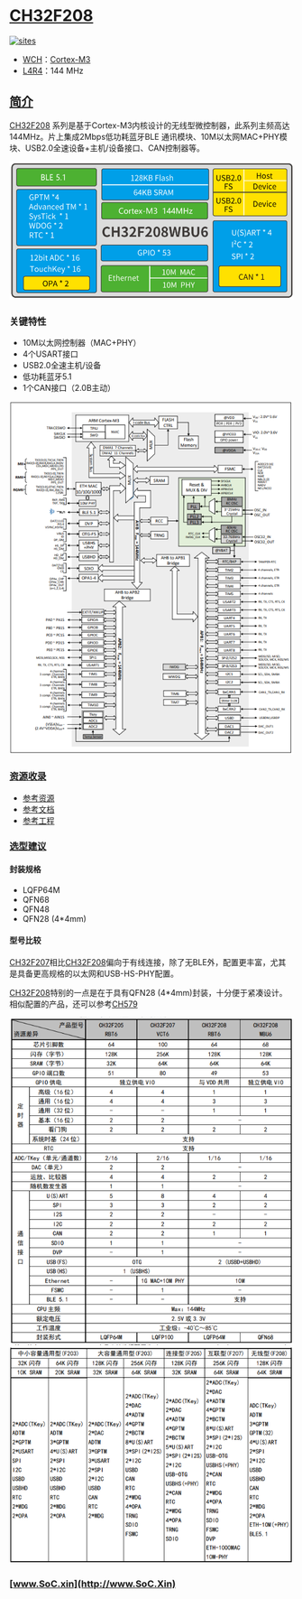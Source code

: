 ﻿# [CH32F208](https://github.com/SoCXin/CH32F208)

[![sites](http://182.61.61.133/link/resources/SoC.png)](https://docs.soc.xin/CH32F208)

* [WCH](http://www.wch.cn/)：[Cortex-M3](https://github.com/SoCXin/Cortex-M3)
* [L4R4](https://github.com/SoCXin/Level)：144 MHz

## [简介](https://github.com/SoCXin/CH32F208/wiki)

[CH32F208](https://github.com/SoCXin/CH32F208) 系列是基于Cortex-M3内核设计的无线型微控制器，此系列主频高达144MHz。片上集成2Mbps低功耗蓝牙BLE 通讯模块、10M以太网MAC+PHY模块、USB2.0全速设备+主机/设备接口、CAN控制器等。

[![sites](docs/CH32F208.png)](http://www.wch.cn/products/CH32F208.html)

### 关键特性

* 10M以太网控制器（MAC+PHY）
* 4个USART接口
* USB2.0全速主机/设备
* 低功耗蓝牙5.1
* 1个CAN接口（2.0B主动）


[![sites](docs/CH32F20X.png)](http://www.wch.cn/products/CH32F208.html)

### [资源收录](https://github.com/SoCXin)

* [参考资源](src/)
* [参考文档](docs/)
* [参考工程](project/)

### [选型建议](https://github.com/SoCXin)

#### 封装规格

* LQFP64M
* QFN68
* QFN48
* QFN28 (4*4mm)

#### 型号比较

[CH32F207](https://github.com/SoCXin/CH32F207)相比[CH32F208](https://github.com/SoCXin/CH32F208)偏向于有线连接，除了无BLE外，配置更丰富，尤其是具备更高规格的以太网和USB-HS-PHY配置。

[CH32F208](https://github.com/SoCXin/CH32F208)特别的一点是在于具有QFN28 (4*4mm)封装，十分便于紧凑设计。相似配置的产品，还可以参考[CH579](https://github.com/SoCXin/CH579)

[![sites](docs/diff.png)](http://www.wch.cn/products/CH32F208.html)
[![sites](docs/list.png)](http://www.wch.cn/products/CH32F208.html)

### [www.SoC.xin](http://www.SoC.Xin)
